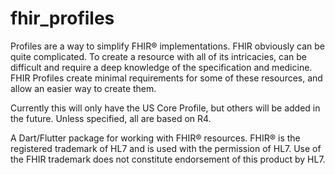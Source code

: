 # fhir_profiles

Profiles are a way to simplify FHIR® implementations. FHIR obviously can be quite complicated. To create a resource with all of its intricacies, can be difficult and require a deep knowledge of the specification and medicine. FHIR Profiles create minimal requirements for some of these resources, and allow an easier way to create them.

Currently this will only have the US Core Profile, but others will be added in the future. Unless specified, all are based on R4.


A Dart/Flutter package for working with FHIR® resources. FHIR® is the registered trademark of HL7 and is used with the permission of HL7. Use of the FHIR trademark does not constitute endorsement of this product by HL7. 
